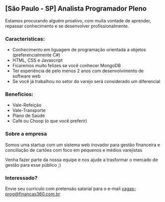 ## [São Paulo - SP] Analista Programador Pleno

Estamos procurando alguém proativo, com muita vontade de aprender, repassar conhecimento e se desenvolver profissionalmente. 

### Características:
- Conhecimento em liguagem de programação orientada a objetos (preferencialmente C#)
- HTML, CSS e Javascript
- Ficaremos muito felizes se você conhecer MongoDB
- Ter experiência de pelo menos 2 anos com desenvolvimento de software web
- Se você já trabalhou no setor do varejo será considerado um diferencial

### Benefícios:
 - Vale-Refeição
 - Vale-Transporte
 - Plano de Saúde
 - Café ou Choop (o que você preferir)

### Sobre a empresa
Somos uma startup com um sistema web inovador para gestão financeira e conciliação de cartões com foco em pequenos e médios varejistas

Venha fazer parte da nossa equipe e nos ajude a trasformar o mercado de gestão para esse público ;)

### Interessado? 
Envie seu currículo com pretensão salarial para o e-mail vagas-prog@financas360.com.br
